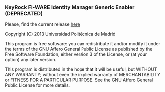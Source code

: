 ### KeyRock Fi-WARE Identity Manager Generic Enabler (DEPRECATED)

Please, find the current release [here](https://github.com/ging/fi-ware-idm)

Copyright (C) 2013 Universidad Politécnica de Madrid

This program is free software: you can redistribute it and/or modify
it under the terms of the GNU Affero General Public License as
published by the Free Software Foundation, either version 3 of the
License, or (at your option) any later version.

This program is distributed in the hope that it will be useful,
but WITHOUT ANY WARRANTY; without even the implied warranty of
MERCHANTABILITY or FITNESS FOR A PARTICULAR PURPOSE.  See the
GNU Affero General Public License for more details.
